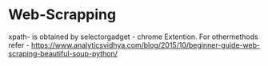 # Web-Scrapping
xpath- is obtained by selectorgadget - chrome Extention.
For othermethods refer - https://www.analyticsvidhya.com/blog/2015/10/beginner-guide-web-scraping-beautiful-soup-python/
